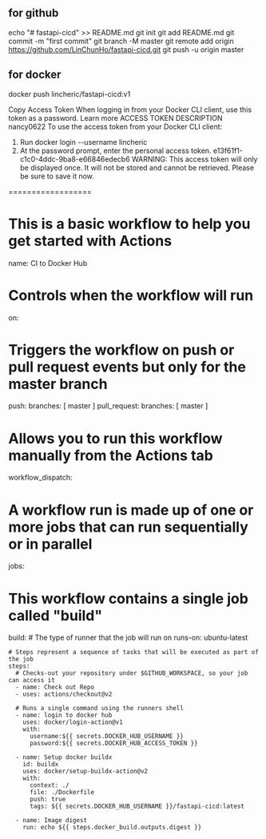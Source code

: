 ## for github
echo "# fastapi-cicd" >> README.md
git init
git add README.md
git commit -m "first commit"
git branch -M master
git remote add origin https://github.com/LinChunHo/fastapi-cicd.git
git push -u origin master

## for docker

docker push lincheric/fastapi-cicd:v1


Copy Access Token
When logging in from your Docker CLI client, use this token as a password. Learn more
ACCESS TOKEN DESCRIPTION
nancy0622
To use the access token from your Docker CLI client:
1. Run docker login --username lincheric
2. At the password prompt, enter the personal access token.
e13f61f1-c1c0-4ddc-9ba8-e66846edecb6
WARNING: This access token will only be displayed once. It will not be stored and cannot be retrieved. Please be sure to save it now.

==================


# This is a basic workflow to help you get started with Actions

name: CI to Docker Hub

# Controls when the workflow will run
on:
  # Triggers the workflow on push or pull request events but only for the master branch
  push:
    branches: [ master ]
  pull_request:
    branches: [ master ]

  # Allows you to run this workflow manually from the Actions tab
  workflow_dispatch:

# A workflow run is made up of one or more jobs that can run sequentially or in parallel
jobs:
  # This workflow contains a single job called "build"
  build:
    # The type of runner that the job will run on
    runs-on: ubuntu-latest

    # Steps represent a sequence of tasks that will be executed as part of the job
    steps:
      # Checks-out your repository under $GITHUB_WORKSPACE, so your job can access it
      - name: Check out Repo
      - uses: actions/checkout@v2

      # Runs a single command using the runners shell
      - name: login to docker hub
        uses: docker/login-action@v1
        with:
          username:${{ secrets.DOCKER_HUB_USERNAME }}
          password:${{ secrets.DOCKER_HUB_ACCESS_TOKEN }}
          
      - name: Setup docker buildx
        id: buildx
        uses: docker/setup-buildx-action@v2
        with:
          context: ./
          file: ./Dockerfile
          push: true
          tags: ${{ secrets.DOCKER_HUB_USERNAME }}/fastapi-cicd:latest

      - name: Image digest
        run: echo ${{ steps.docker_build.outputs.digest }}